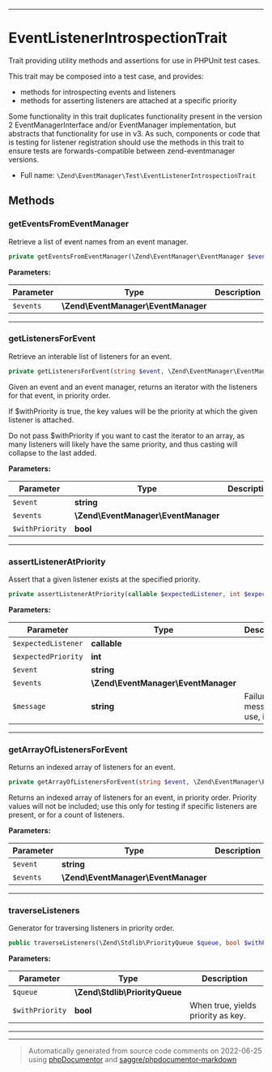 ***

# EventListenerIntrospectionTrait

Trait providing utility methods and assertions for use in PHPUnit test cases.

This trait may be composed into a test case, and provides:

- methods for introspecting events and listeners
- methods for asserting listeners are attached at a specific priority

Some functionality in this trait duplicates functionality present in the version 2 EventManagerInterface and/or
EventManager implementation, but abstracts that functionality for use in v3. As such, components or code that is testing
for listener registration should use the methods in this trait to ensure tests are forwards-compatible between
zend-eventmanager versions.

* Full name: `\Zend\EventManager\Test\EventListenerIntrospectionTrait`

## Methods

### getEventsFromEventManager

Retrieve a list of event names from an event manager.

```php
private getEventsFromEventManager(\Zend\EventManager\EventManager $events): string[]
```

**Parameters:**

| Parameter | Type | Description |
|-----------|------|-------------|
| `$events` | **\Zend\EventManager\EventManager** |  |

***

### getListenersForEvent

Retrieve an interable list of listeners for an event.

```php
private getListenersForEvent(string $event, \Zend\EventManager\EventManager $events, bool $withPriority = false): \Traversable
```

Given an event and an event manager, returns an iterator with the listeners for that event, in priority order.

If $withPriority is true, the key values will be the priority at which the given listener is attached.

Do not pass $withPriority if you want to cast the iterator to an array, as many listeners will likely have the same
priority, and thus casting will collapse to the last added.

**Parameters:**

| Parameter | Type | Description |
|-----------|------|-------------|
| `$event` | **string** |  |
| `$events` | **\Zend\EventManager\EventManager** |  |
| `$withPriority` | **bool** |  |

***

### assertListenerAtPriority

Assert that a given listener exists at the specified priority.

```php
private assertListenerAtPriority(callable $expectedListener, int $expectedPriority, string $event, \Zend\EventManager\EventManager $events, string $message = &#039;&#039;): mixed
```

**Parameters:**

| Parameter | Type | Description |
|-----------|------|-------------|
| `$expectedListener` | **callable** |  |
| `$expectedPriority` | **int** |  |
| `$event` | **string** |  |
| `$events` | **\Zend\EventManager\EventManager** |  |
| `$message` | **string** | Failure message to use, if any. |

***

### getArrayOfListenersForEvent

Returns an indexed array of listeners for an event.

```php
private getArrayOfListenersForEvent(string $event, \Zend\EventManager\EventManager $events): callable[]
```

Returns an indexed array of listeners for an event, in priority order. Priority values will not be included; use this
only for testing if specific listeners are present, or for a count of listeners.

**Parameters:**

| Parameter | Type | Description |
|-----------|------|-------------|
| `$event` | **string** |  |
| `$events` | **\Zend\EventManager\EventManager** |  |

***

### traverseListeners

Generator for traversing listeners in priority order.

```php
public traverseListeners(\Zend\Stdlib\PriorityQueue $queue, bool $withPriority = false): mixed
```

**Parameters:**

| Parameter | Type | Description |
|-----------|------|-------------|
| `$queue` | **\Zend\Stdlib\PriorityQueue** |  |
| `$withPriority` | **bool** | When true, yields priority as key. |

***

***
> Automatically generated from source code comments on 2022-06-25 using [phpDocumentor](http://www.phpdoc.org/) and [saggre/phpdocumentor-markdown](https://github.com/Saggre/phpDocumentor-markdown)

